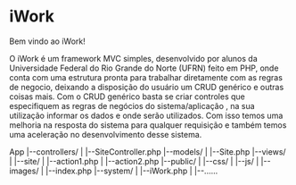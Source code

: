 iWork
========
Bem vindo ao iWork!

O iWork é um framework MVC simples, desenvolvido por alunos da Universidade Federal do Rio Grande do Norte (UFRN)
feito em PHP, onde conta com uma estrutura pronta para trabalhar diretamente com as regras de negocio, deixando a disposição do usuário um CRUD genérico e outras 
coisas mais. Com o CRUD genérico basta se criar controles que especifiquem as regras
de negócios do sistema/aplicação , na sua utilização informar os dados e onde serão utilizados.
Com isso temos uma melhoria na resposta do sistema para qualquer requisição e também temos uma
aceleração no desenvolvimento desse sistema.

App
|--controllers/
|  |--SiteController.php
|--models/
|  |--Site.php
|--views/
|  |--site/
|     |--action1.php
|     |--action2.php
|--public/
|  |--css/
|  |--js/
|  |--images/
|  |--index.php
|--system/
|  |--iWork.php
|  |--......
